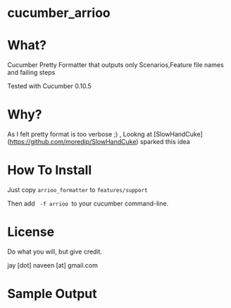 cucumber_arrioo
===============


What?
====

Cucumber Pretty Formatter that outputs  only Scenarios,Feature file names and failing steps

Tested with Cucumber 0.10.5


Why?
====
As I felt pretty format is too verbose ;) , Lookng at [SlowHandCuke] (https://github.com/moredip/SlowHandCuke) sparked this idea



How To Install
==============

Just copy <code>arrioo_formatter</code> to <code>features/support</code>

Then add <code> -f arrioo </code>to your cucumber command-line.



License
=========

Do what you will, but give credit.

jay [dot] naveen [at] gmail.com


Sample Output
=========
